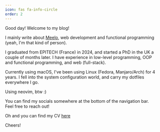 ```yaml
---
icon: fas fa-info-circle
order: 2
---
```


Good day! Welcome to my blog!

I mainly write about [Meelo](https://github.com/Arthi-chaud/Meelo), web development and functional programming (yeah, I'm that kind of person).

I graduated from EPITECH (France) in 2024, and started a PhD in the UK a couple of months later.
I have experience in low-level programming, OOP and functional programming, and web (full-stack).

Currently using macOS, I've been using Linux (Fedora, Manjaro/Arch) for 4 years.
I fell into the system configuration world, and carry my dotfiles everywhere I go.

Using neovim, btw :)

You can find my socials somewhere at the bottom of the navigation bar. Feel free to reach out!

Oh and you can find my CV [here](https://github.com/Arthi-chaud/Curriculum-Vitae/releases)

Cheers!
